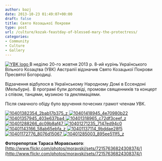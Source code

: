 ```yaml
---
author: bazj
date: 2013-10-23 01:49:07+00:00
draft: false
title: Свято Козацької Покрови
type: post
url: /culture/kozak-feastday-of-blessed-mary-the-protectress/
categories:
- Community
- Culture
- Gallery
---
```


[![YBK logo](http://www.ozeukes.com/wp-content/uploads/2013/10/YBK-logo.jpg)
](http://www.ozeukes.com/wp-content/uploads/2013/10/YBK-logo.jpg)В неділю 20-го жовтня 2013 р. 8-ий курінь Українського Вільного Козацтва (УВК) Австралії відзначив Свято Козацької Покрови Пресвятої Богородиці.

Відзачення відбулося в Українському Народному Домі в Ессендоні (Мельбурн).  В програмі були доповіді, промови священників та концерт з співом, танцями, музикою та деклямаціями.

Після смачного обіду було вручення почесних грамот членам УВК.

[![10401382354_2bab17b375_z](http://www.ozeukes.com/wp-content/uploads/2013/10/10401382354_2bab17b375_z.jpg)
](http://www.ozeukes.com/wp-content/uploads/2013/10/10401382354_2bab17b375_z.jpg)[![10401418945_4e70980b22](http://www.ozeukes.com/wp-content/uploads/2013/10/10401418945_4e70980b22.jpg)
](http://www.ozeukes.com/wp-content/uploads/2013/10/10401418945_4e70980b22.jpg)[![10401357945_403e637ba4](http://www.ozeukes.com/wp-content/uploads/2013/10/10401357945_403e637ba4.jpg)
](http://www.ozeukes.com/wp-content/uploads/2013/10/10401357945_403e637ba4.jpg)[![10401318965_c72df3ceef_z](http://www.ozeukes.com/wp-content/uploads/2013/10/10401318965_c72df3ceef_z.jpg)
](http://www.ozeukes.com/wp-content/uploads/2013/10/10401318965_c72df3ceef_z.jpg)[![10401288266_dc09b8af47](http://www.ozeukes.com/wp-content/uploads/2013/10/10401288266_dc09b8af47.jpg)
](http://www.ozeukes.com/wp-content/uploads/2013/10/10401288266_dc09b8af47.jpg)[![10401271235_7147ed94c0](http://www.ozeukes.com/wp-content/uploads/2013/10/10401271235_7147ed94c0.jpg)
](http://www.ozeukes.com/wp-content/uploads/2013/10/10401271235_7147ed94c0.jpg)[![10401143166_58ab65ebfa_z](http://www.ozeukes.com/wp-content/uploads/2013/10/10401143166_58ab65ebfa_z.jpg)
](http://www.ozeukes.com/wp-content/uploads/2013/10/10401143166_58ab65ebfa_z.jpg)[![10401137114_9bddae28f5](http://www.ozeukes.com/wp-content/uploads/2013/10/10401137114_9bddae28f5.jpg)
](http://www.ozeukes.com/wp-content/uploads/2013/10/10401137114_9bddae28f5.jpg)[![10401172776_8076d15067](http://www.ozeukes.com/wp-content/uploads/2013/10/10401172776_8076d15067.jpg)
](http://www.ozeukes.com/wp-content/uploads/2013/10/10401172776_8076d15067.jpg)[![10401285003_895ee511f5_z](http://www.ozeukes.com/wp-content/uploads/2013/10/10401285003_895ee511f5_z.jpg)
](http://www.ozeukes.com/wp-content/uploads/2013/10/10401285003_895ee511f5_z.jpg)

**Фоторепортаж Тараса Моравського**: [http://www.flickr.com/photos/moravski/sets/72157636824308374/](http://www.flickr.com/photos/moravski/sets/72157636824308374/)
